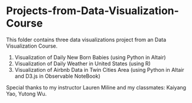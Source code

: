 # Projects-from-Data-Visualization-Course

This folder contains three data visualizations project from an Data Visualization Course.

1. Visualization of Daily New Born Babies (using Python in Altair)
2. Visualization of Daily Weather in United States (using R)
3. Visualization of Airbnb Data in Twin Cities Area (using Python in Altair and D3.js in Observable NoteBook)

Special thanks to my instructor Lauren Miline and my classmates: Kaiyang Yao, Yutong Wu.

